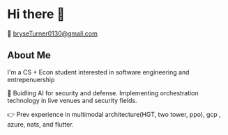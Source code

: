 # Hi there 👋

📧 bryseTurner0130@gmail.com


## About Me  
I'm a CS + Econ student interested in software engineering and entrepenuership

🚀 Buidling AI for security and defense. Implementing orchestration technology in live venues and security fields. 

👉 Prev experience in multimodal architecture(HGT, two tower, ppo), gcp , azure, nats, and flutter. 

